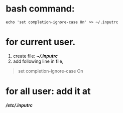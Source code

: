 # bash command:
`echo 'set completion-ignore-case On' >> ~/.inputrc`

# for current user. 
1. create file: ***~/.inputrc***
2. add following line in file, 
> set completion-ignore-case On
# for all user: add it at 
***/etc/.inputrc***

